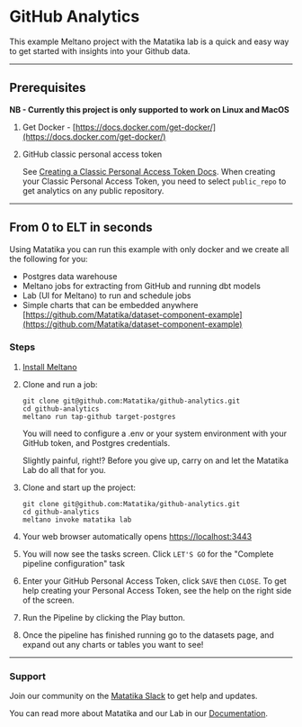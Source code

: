 # GitHub Analytics

This example Meltano project with the Matatika lab is a quick and easy way to get started with insights into your Github data.

---

## Prerequisites

**NB - Currently this project is only supported to work on Linux and MacOS**

1. Get Docker - [https://docs.docker.com/get-docker/](https://docs.docker.com/get-docker/)
2. GitHub classic personal access token

    See [Creating a Classic Personal Access Token Docs](https://docs.github.com/en/authentication/keeping-your-account-and-data-secure/creating-a-personal-access-token#creating-a-personal-access-token-classic).  When creating your Classic Personal Access Token, you need to select `public_repo` to get analytics on any public repository.

---

## From 0 to ELT in seconds


Using Matatika you can run this example with only docker and we create all the following for you:
- Postgres data warehouse
- Meltano jobs for extracting from GitHub and running dbt models
- Lab (UI for Meltano) to run and schedule jobs
- Simple charts that can be embedded anywhere [https://github.com/Matatika/dataset-component-example](https://github.com/Matatika/dataset-component-example)

### Steps

1. [Install Meltano](https://docs.meltano.com/getting-started/installation)

2. Clone and run a job:
   ```terminal
   git clone git@github.com:Matatika/github-analytics.git
   cd github-analytics
   meltano run tap-github target-postgres
   ```
   
   You will need to configure a .env or your system environment with your GitHub token, and Postgres credentials.
   
   Slightly painful, right!?  Before you give up, carry on and let the Matatika Lab do all that for you.

3. Clone and start up the project:
   ```terminal
   git clone git@github.com:Matatika/github-analytics.git
   cd github-analytics
   meltano invoke matatika lab
   ```

4. Your web browser automatically opens [https://localhost:3443](https://localhost:3443)

5. You will now see the tasks screen. Click `LET'S GO` for the "Complete pipeline configuration" task

6. Enter your GitHub Personal Access Token, click `SAVE` then `CLOSE`. To get help creating your Personal Access Token, see the help on the right side of the screen.

7. Run the Pipeline by clicking the Play button.

8. Once the pipeline has finished running go to the datasets page, and expand out any charts or tables you want to see!

---

### Support

Join our community on the [Matatika Slack](https://join.slack.com/t/matatika/shared_invite/zt-19n1bfokx-F31DNitTpSxWCFO2aFlgxg) to get help and updates.

You can read more about Matatika and our Lab in our [Documentation](https://www.matatika.com/docs/).
